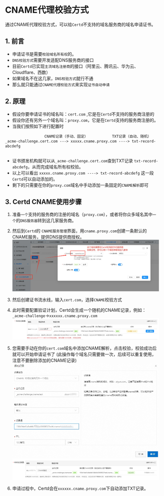 # CNAME代理校验方式

通过CNAME代理校验方式，可以给`Certd`不支持的域名服务商的域名申请证书。

## 1. 前言
* 申请证书是需要`校验域名所有权`的。
* `DNS校验方式`需要开发适配DNS服务商的接口
* 目前`Certd`已实现`主流域名注册商`的接口（阿里云、腾讯云、华为云、Cloudflare、西数）
* 如果域名不在这几家，`DNS校验方式`就行不通
* 那么就只能通过`CNAME代理校验方式`来实现`证书自动申请`

## 2. 原理
* 假设你要申请证书的域名叫：`cert.com` ,它是在`Certd`不支持的服务商注册的
* 假设你还有另外一个域名叫：`proxy.com`，它是在`Certd`支持的服务商注册的。
* 当我们按照如下进行配置时
```
                  CNAME记录（手动、固定）           TXT记录（自动、随机）
_acme-challenge.cert.com ---> xxxxx.cname.proxy.com ----> txt-record-abcdefg
   
```
* 证书颁发机构就可以从`_acme-challenge.cert.com`查到TXT记录 `txt-record-abcdefg`，从而完成域名所有权校验。
* 以上可以看出 `xxxxx.cname.proxy.com ----> txt-record-abcdefg` 这一段`Certd`可以自动添加的。
* 剩下的只需要在你的`proxy.com`域名中手动添加一条固定的`CNAME解析`即可
                         

## 3. Certd CNAME使用步骤

1. 准备`一个`支持的服务商的注册的域名（`proxy.com`），或者将你众多域名其中`一个`的`DNS服务器`转到这几家服务商。
2. 然后到`Certd`的 `CNAME服务管理`界面，用`cname.proxy.com`创建一条默认的CNAME服务，提供DNS提供商授权。
   ![](./images/cname1.png)
2. 然后创建证书流水线，输入`cert.com`，选择`CNAME`校验方式
  
3. 此时需要配置验证计划，Certd会生成一个随机的CNAME记录，例如：`_acme-challenge`->`xxxxxx.cname.proxy.com`
   ![](./images/cname2.png)
3. 您需要手动在你的`cert.com`域名中添加CNAME解析，点击校验，校验成功后就可以开始申请证书了 (此操作每个域名只需要做一次，后续可以重复使用，注意不要删除添加的CNAME记录)
   ![](./images/cname3.png)
   ![](./images/cname4.png)
4. 申请过程中，Certd会在`xxxxxx.cname.proxy.com`下自动添加TXT记录。 





